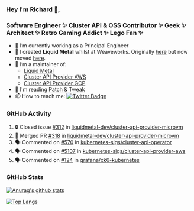 ### Hey I'm Richard 👋, 

<h3 align="left">Software Engineer ✨ Cluster API & OSS Contributor ✨ Geek ✨ Architect ✨ Retro Gaming Addict ✨ Lego Fan ✨</h3>

- 🔭 I’m currently working as a Principal Engineer
- 📯 I created **Liquid Metal** whilst at Weaveworks. Originally [here](https://github.com/weaveworks-liquidmetal) but now moved [here](https://github.com/liquidmetal-dev).
- 👯 I’m a maintainer of:
  -  [Liquid Metal](https://github.com/liquidmetal-dev)
  -  [Cluster API Provider AWS](https://github.com/kubernetes-sigs/cluster-api-provider-aws)
  -  [Cluster API Provider GCP](https://github.com/kubernetes-sigs/cluster-api-provider-gcp)
- 💬 I'm reading [Patch & Tweak](https://bjooks.com/products/patch-tweak-exploring-modular-synthesis)
- 📫 How to reach me: [![Twitter Badge](https://img.shields.io/badge/-@fruit_case-00acee?style=flat&logo=Twitter&logoColor=white)](https://twitter.com/intent/follow?screen_name=fruit_case "Follow on Twitter")

### GitHub Activity 

<!--START_SECTION:activity-->
1. 🔒 Closed issue [#312](https://github.com/liquidmetal-dev/cluster-api-provider-microvm/issues/312) in [liquidmetal-dev/cluster-api-provider-microvm](https://github.com/liquidmetal-dev/cluster-api-provider-microvm)
2. 🎉 Merged PR [#318](https://github.com/liquidmetal-dev/cluster-api-provider-microvm/pull/318) in [liquidmetal-dev/cluster-api-provider-microvm](https://github.com/liquidmetal-dev/cluster-api-provider-microvm)
3. 🗣 Commented on [#570](https://github.com/kubernetes-sigs/cluster-api-operator/issues/570#issuecomment-2688284072) in [kubernetes-sigs/cluster-api-operator](https://github.com/kubernetes-sigs/cluster-api-operator)
4. 🗣 Commented on [#5107](https://github.com/kubernetes-sigs/cluster-api-provider-aws/issues/5107#issuecomment-2682958073) in [kubernetes-sigs/cluster-api-provider-aws](https://github.com/kubernetes-sigs/cluster-api-provider-aws)
5. 🗣 Commented on [#124](https://github.com/grafana/xk6-kubernetes/issues/124#issuecomment-2681700176) in [grafana/xk6-kubernetes](https://github.com/grafana/xk6-kubernetes)
<!--END_SECTION:activity-->

### GitHub Stats

[![Anurag's github stats](https://github-readme-stats.vercel.app/api?username=richardcase&count_private=true&show_icons=true)](https://github.com/anuraghazra/github-readme-stats)

[![Top Langs](https://github-readme-stats.vercel.app/api/top-langs/?username=richardcase&hide=html&layout=compact)](https://github.com/anuraghazra/github-readme-stats)
